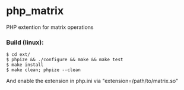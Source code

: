 php_matrix
==========

PHP extention for matrix operations

### Build (linux):
~~~
$ cd ext/
$ phpize && ./configure && make && make test
$ make install
$ make clean; phpize --clean
~~~
And enable the extension in php.ini via "extension=/path/to/matrix.so"
